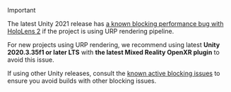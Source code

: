 <!-- UNCOMMENT THE FOLLOWING WHEN THERE IS A BLOCKING ISSUE WITH THE LATEST UNITY VERSION: -->
> [!IMPORTANT]
> The latest Unity 2021 release has [a known blocking performance bug with HoloLens 2](../../known-issues.md) if the project is using URP rendering pipeline.  
>
> For new projects using URP rendering, we recommend using latest **Unity 2020.3.35f1 or later LTS** with **the latest Mixed Reality OpenXR plugin** to avoid this issue.
> 
> If using other Unity releases, consult the [known active blocking issues](../../known-issues.md#active-blocking-issues) to ensure you avoid builds with other blocking issues.

<!-- UNCOMMENT THE FOLLOWING WHEN THE CURRENT UNITY VERSION HAS NO BLOCKING ISSUE: -->
<!--
> [!INFO]
> For new projects, we recommend using **the latest Unity 2020.3 patch release** with **the latest Mixed Reality OpenXR plugin**.
> 
> If using an earlier Unity patch release, consult the [known blocking issues table](../../known-issues.md#blocking-issues-table) to ensure you avoid builds with other blocking issues.
-->